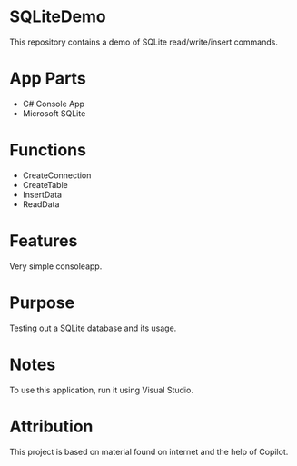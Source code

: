 ﻿# SQLiteDemo
This repository contains a demo of SQLite read/write/insert commands. 

# App Parts
- C# Console App
- Microsoft SQLite

# Functions
- CreateConnection
- CreateTable
- InsertData
- ReadData

# Features
Very simple consoleapp.

# Purpose
Testing out a SQLite database and its usage.

# Notes
To use this application, run it using Visual Studio.

# Attribution
This project is based on material found on internet and the help of Copilot.
